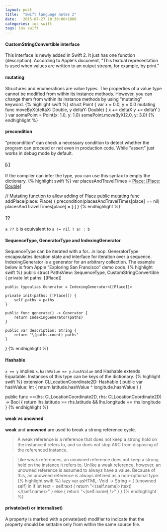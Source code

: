 ```yaml
---
layout: post
title:  "Swift language notes 2"
date:   2015-07-27 10:30:00+1000
categories: ios swift
tags: ios swift
---
```


#### CustomStringConvertible interface
This interface is newly added in Swift 2. It just has one function (description). According to Apple's document, "This textual representation is used when values are written to an output stream, for example, by print."

#### mutating
Structures and enumerations are value types. The properties of a value type cannot be modified from within its instance methods. However, you can change them from within its instance methods by using "mutating" keyword.
{% highlight swift %}
struct Point {
    var x = 0.0, y = 0.0
    mutating func moveByX(deltaX: Double, y deltaY: Double) {
        x += deltaX
        y += deltaY
    }
}
var somePoint = Point(x: 1.0, y: 1.0)
somePoint.moveByX(2.0, y: 3.0)
{% endhighlight %}

#### precondition
"precondition" can check a necessary condition to detect whether the program can proceed or not even in production code. While "assert" just works in debug mode by default.

#### [:]
If the compiler can infer the type, you can use this syntax to empty the dictionary.
{% highlight swift %}
var placesAndTravelTimes = [Place: [Place: Double]]()
 
 // Mutating function to allow adding of Place
 public mutating func addPlace(place: Place) {
     precondition(placesAndTravelTimes[place] == nil)
     placesAndTravelTimes[place] = [:]
 }
{% endhighlight %}

#### ??
`a ?? b` is equivalent to `a != nil ? a! : b`

#### SequenceType, GeneratorType and IndexingGenerator
SequenceType can be iterated with a for...in loop. GeneratorType encapsulates iteration state and interface for iteration over a sequence. IndexingGenerator is a generator for an arbitrary collection. The example below is from Apple "Exploring San Francisco" demo code.
{% highlight swift %}
public struct PathsView: SequenceType, CustomStringConvertible {
    private let paths: [[Place]]
    
    public typealias Generator = IndexingGenerator<[[Place]]>
    
    private init(paths: [[Place]]) {
        self.paths = paths
    }
    
    public func generate() -> Generator {
        return IndexingGenerator(paths)
    }
    
    public var description: String {
        return "\(paths.count) paths"
    }
}
{% endhighlight %}

#### Hashable
`x == y` implies `x.hashValue == y.hashValue` and Hashable extends Equatable. Instances of this type can be keys of the dictionary.
{% highlight swift %}
extension CLLocationCoordinate2D: Hashable {
    public var hashValue: Int {
        return latitude.hashValue ^ longitude.hashValue
    }
}

public func ==(lhs: CLLocationCoordinate2D, rhs: CLLocationCoordinate2D) -> Bool {
    return lhs.latitude == rhs.latitude &&
        lhs.longitude == rhs.longitude
}
{% endhighlight %}

#### weak vs unowned
**weak** and **unowned** are used to break a strong reference cycle.

> A weak reference is a reference that does not keep a strong hold on the instance it refers to, and so does not stop ARC from disposing of the referenced instance. 

> Like weak references, an unowned reference does not keep a strong hold on the instance it refers to. Unlike a weak reference, however, an unowned reference is assumed to always have a value. Because of this, an unowned reference is always defined as a non-optional type.
{% highlight swift %}
lazy var asHTML: Void -> String = {
    [unowned self] in
    if let text = self.text {
        return "<\(self.name)>\(text)</\(self.name)>"
    } else {
        return "<\(self.name) />"
    }
}
{% endhighlight %}

#### private(set) or internal(set)
A property is marked with a private(set) modifier to indicate that the property should be settable only from within the same source file.